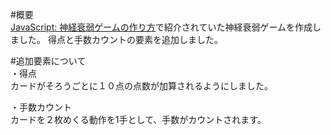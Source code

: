 #概要  
[JavaScript: 神経衰弱ゲームの作り方](https://step-learn.com/article/javascript/157-trump-game.html)で紹介されていた神経衰弱ゲームを作成しました。
得点と手数カウントの要素を追加しました。

#追加要素について  
・得点  
カードがそろうごとに１０点の点数が加算されるようにしました。  
  
・手数カウント  
カードを２枚めくる動作を1手として、手数がカウントされます。  
